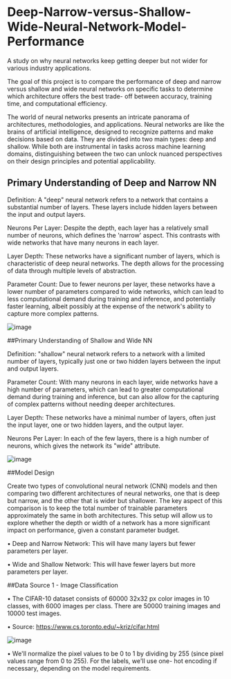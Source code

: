 # Deep-Narrow-versus-Shallow-Wide-Neural-Network-Model-Performance
A study on why neural networks keep getting deeper but not wider for various industry applications.

The goal of this project is to compare the performance of deep and narrow versus shallow and wide neural networks on specific tasks to determine which architecture offers the best trade- off between accuracy, training time, and computational efficiency.

The world of neural networks presents an intricate panorama of architectures, methodologies, and applications. Neural networks are like the brains of artificial intelligence, designed to recognize patterns and make decisions based on data. They are divided into two main types: deep and shallow. While both are instrumental in tasks across machine learning domains, distinguishing between the two can unlock nuanced perspectives on their design principles and potential applicability.

## Primary Understanding of Deep and Narrow NN

Definition: A "deep" neural network
refers to a network that contains a
substantial number of layers. These
layers include hidden layers between
the input and output layers.

Neurons Per Layer: Despite the depth,
each layer has a relatively small
number of neurons, which defines the
'narrow' aspect. This contrasts with
wide networks that have many
neurons in each layer.

Layer Depth: These networks have a
significant number of layers, which is
characteristic of deep neural
networks. The depth allows for the
processing of data through multiple
levels of abstraction.

Parameter Count: Due to fewer neurons
per layer, these networks have a lower
number of parameters compared to
wide networks, which can lead to less
computational demand during training
and inference, and potentially faster
learning, albeit possibly at the expense
of the network's ability to capture more
complex patterns.

![image](https://github.com/parthghumare/Deep-Narrow-versus-Shallow-Wide-Neural-Network-Model-Performance/assets/69133964/af907e33-66bc-4664-8e49-612d8fc13b25)


##Primary Understanding of Shallow and Wide NN

Definition: "shallow" neural network
refers to a network with a limited
number of layers, typically just one or
two hidden layers between the input
and output layers.

Parameter Count: With many neurons
in each layer, wide networks have a
high number of parameters, which
can lead to greater computational
demand during training and inference,
but can also allow for the capturing of
complex patterns without needing
deeper architectures.

Layer Depth: These networks have a
minimal number of layers, often just
the input layer, one or two hidden
layers, and the output layer.

Neurons Per Layer: In each of the few
layers, there is a high number of
neurons, which gives the network its
"wide" attribute.

![image](https://github.com/parthghumare/Deep-Narrow-versus-Shallow-Wide-Neural-Network-Model-Performance/assets/69133964/8cff5b06-8c95-42d5-a42b-02944653bfd8)

##Model Design

Create two types of convolutional neural network (CNN) models and
then comparing two different architectures of neural networks, one
that is deep but narrow, and the other that is wider but shallower.
The key aspect of this comparison is to keep the total number of
trainable parameters approximately the same in both architectures.
This setup will allow us to explore whether the depth or width of a
network has a more significant impact on performance, given a
constant parameter budget.

• Deep and Narrow Network: This will have
many layers but fewer parameters per layer.

• Wide and Shallow Network: This will have
fewer layers but more parameters per layer.

##Data Source 1 - Image Classification

• The CIFAR-10 dataset consists of 60000 32x32 px color images in 10 classes, with 6000 images per class.
There are 50000 training images and 10000 test images.

• Source: https://www.cs.toronto.edu/~kriz/cifar.html

![image](https://github.com/parthghumare/Deep-Narrow-versus-Shallow-Wide-Neural-Network-Model-Performance/assets/69133964/96cda9d0-6b63-423d-b69d-9531b656f303)

• We'll normalize the pixel values to be 0 to 1
by dividing by 255 (since pixel values range
from 0 to 255). For the labels, we'll use one-
hot encoding if necessary, depending on the
model requirements.



